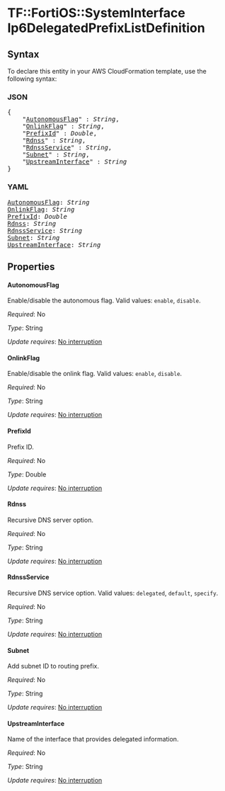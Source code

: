 # TF::FortiOS::SystemInterface Ip6DelegatedPrefixListDefinition

## Syntax

To declare this entity in your AWS CloudFormation template, use the following syntax:

### JSON

<pre>
{
    "<a href="#autonomousflag" title="AutonomousFlag">AutonomousFlag</a>" : <i>String</i>,
    "<a href="#onlinkflag" title="OnlinkFlag">OnlinkFlag</a>" : <i>String</i>,
    "<a href="#prefixid" title="PrefixId">PrefixId</a>" : <i>Double</i>,
    "<a href="#rdnss" title="Rdnss">Rdnss</a>" : <i>String</i>,
    "<a href="#rdnssservice" title="RdnssService">RdnssService</a>" : <i>String</i>,
    "<a href="#subnet" title="Subnet">Subnet</a>" : <i>String</i>,
    "<a href="#upstreaminterface" title="UpstreamInterface">UpstreamInterface</a>" : <i>String</i>
}
</pre>

### YAML

<pre>
<a href="#autonomousflag" title="AutonomousFlag">AutonomousFlag</a>: <i>String</i>
<a href="#onlinkflag" title="OnlinkFlag">OnlinkFlag</a>: <i>String</i>
<a href="#prefixid" title="PrefixId">PrefixId</a>: <i>Double</i>
<a href="#rdnss" title="Rdnss">Rdnss</a>: <i>String</i>
<a href="#rdnssservice" title="RdnssService">RdnssService</a>: <i>String</i>
<a href="#subnet" title="Subnet">Subnet</a>: <i>String</i>
<a href="#upstreaminterface" title="UpstreamInterface">UpstreamInterface</a>: <i>String</i>
</pre>

## Properties

#### AutonomousFlag

Enable/disable the autonomous flag. Valid values: `enable`, `disable`.

_Required_: No

_Type_: String

_Update requires_: [No interruption](https://docs.aws.amazon.com/AWSCloudFormation/latest/UserGuide/using-cfn-updating-stacks-update-behaviors.html#update-no-interrupt)

#### OnlinkFlag

Enable/disable the onlink flag. Valid values: `enable`, `disable`.

_Required_: No

_Type_: String

_Update requires_: [No interruption](https://docs.aws.amazon.com/AWSCloudFormation/latest/UserGuide/using-cfn-updating-stacks-update-behaviors.html#update-no-interrupt)

#### PrefixId

Prefix ID.

_Required_: No

_Type_: Double

_Update requires_: [No interruption](https://docs.aws.amazon.com/AWSCloudFormation/latest/UserGuide/using-cfn-updating-stacks-update-behaviors.html#update-no-interrupt)

#### Rdnss

Recursive DNS server option.

_Required_: No

_Type_: String

_Update requires_: [No interruption](https://docs.aws.amazon.com/AWSCloudFormation/latest/UserGuide/using-cfn-updating-stacks-update-behaviors.html#update-no-interrupt)

#### RdnssService

Recursive DNS service option. Valid values: `delegated`, `default`, `specify`.

_Required_: No

_Type_: String

_Update requires_: [No interruption](https://docs.aws.amazon.com/AWSCloudFormation/latest/UserGuide/using-cfn-updating-stacks-update-behaviors.html#update-no-interrupt)

#### Subnet

Add subnet ID to routing prefix.

_Required_: No

_Type_: String

_Update requires_: [No interruption](https://docs.aws.amazon.com/AWSCloudFormation/latest/UserGuide/using-cfn-updating-stacks-update-behaviors.html#update-no-interrupt)

#### UpstreamInterface

Name of the interface that provides delegated information.

_Required_: No

_Type_: String

_Update requires_: [No interruption](https://docs.aws.amazon.com/AWSCloudFormation/latest/UserGuide/using-cfn-updating-stacks-update-behaviors.html#update-no-interrupt)

